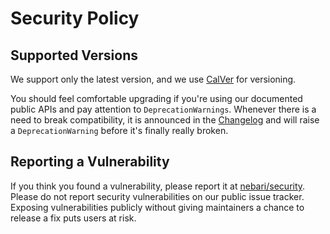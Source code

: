 # Security Policy

## Supported Versions

We support only the latest version, and we use [CalVer](https://calver.org/) for versioning.

You should feel comfortable upgrading if you're using our documented public APIs and pay attention to `DeprecationWarnings`. Whenever there is a need to break compatibility, it is announced in the [Changelog](https://www.nebari.dev/docs/references/RELEASE) and will raise a `DeprecationWarning` before it's finally really broken.

## Reporting a Vulnerability

If you think you found a vulnerability, please report it at [nebari/security](https://github.com/nebari-dev/nebari/security/new). Please do not report security vulnerabilities on our public issue tracker. Exposing vulnerabilities publicly without giving maintainers a chance to release a fix puts users at risk.
